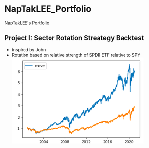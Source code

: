 # NapTakLEE_Portfolio
NapTakLEE's Portfolio

## Project I: Sector Rotation Streategy Backtest
- Inspired by John
- Rotation based on relative strength of SPDR ETF relative to SPY
![](https://github.com/NapTakLEE/NapTakLEE_Portfolio/blob/main/images/Project1Image1.png)
